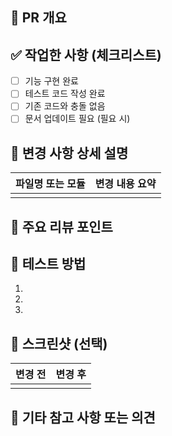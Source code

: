 ## 📌 PR 개요

<!-- 이 PR의 목적과 간단한 요약을 작성해주세요. -->

## ✅ 작업한 사항 (체크리스트)

- [ ] 기능 구현 완료
- [ ] 테스트 코드 작성 완료
- [ ] 기존 코드와 충돌 없음
- [ ] 문서 업데이트 필요 (필요 시)

## 🚧 변경 사항 상세 설명

| 파일명 또는 모듈 | 변경 내용 요약 |
|----------------|--------------|
|  | |

## 🚨 주요 리뷰 포인트

<!-- 리뷰어가 중점적으로 확인할 부분을 적어주세요. -->

## 🚀 테스트 방법

<!-- 이 PR을 어떻게 테스트하면 되는지 상세히 작성해주세요. -->

1. 
2. 
3. 

## 📸 스크린샷 (선택)

| 변경 전 | 변경 후 |
|--------|--------|
|        |        |

## 🌱 기타 참고 사항 또는 의견

<!-- 추가적으로 리뷰어에게 알려줄 사항이 있다면 작성해주세요. -->
